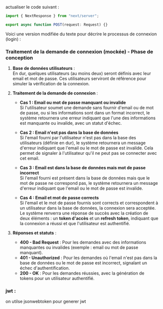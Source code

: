 actualiser le code suivant :

```ts
import { NextResponse } from "next/server";

export async function POST(request: Request) {}
```

Voici une version modifiée du texte pour décrire le processus de connexion (login) :

### Traitement de la demande de connexion (mockée) - Phase de conception

1. **Base de données utilisateurs** :  
   En dur, quelques utilisateurs (au moins deux) seront définis avec leur email et mot de passe. Ces utilisateurs serviront de référence pour simuler la vérification de la connexion.

2. **Traitement de la demande de connexion** :

   - **Cas 1 : Email ou mot de passe manquant ou invalide**  
     Si l'utilisateur soumet une demande sans fournir d'email ou de mot de passe, ou si les informations sont dans un format incorrect, le système retournera une erreur indiquant que l'une des informations est manquante ou invalide, avec un statut d'échec.

   - **Cas 2 : Email n'est pas dans la base de données**  
     Si l'email fourni par l'utilisateur n'est pas dans la base des utilisateurs (définie en dur), le système retournera un message d'erreur indiquant que l'email ou le mot de passe est invalide. Cela permet de signaler à l'utilisateur qu'il ne peut pas se connecter avec cet email.

   - **Cas 3 : Email est dans la base de données mais mot de passe incorrect**  
     Si l'email fourni est présent dans la base de données mais que le mot de passe ne correspond pas, le système retournera un message d'erreur indiquant que l'email ou le mot de passe est invalide.

   - **Cas 4 : Email et mot de passe corrects**  
     Si l'email et le mot de passe fournis sont corrects et correspondent à un utilisateur dans la base de données, la connexion sera acceptée. Le système renverra une réponse de succès avec la création de deux éléments : un **token d'accès** et un **refresh token**, indiquant que la connexion a réussi et que l'utilisateur est authentifié.

3. **Réponses et statuts** :
   - **400 - Bad Request** : Pour les demandes avec des informations manquantes ou invalides (exemple : email ou mot de passe manquant).
   - **401 - Unauthorized** : Pour les demandes où l'email n'est pas dans la base de données ou le mot de passe est incorrect, signalant un échec d'authentification.
   - **200 - OK** : Pour les demandes réussies, avec la génération de tokens pour un utilisateur authentifié.

### jwt :

on utilse jsonwebtoken pour generer jwt
